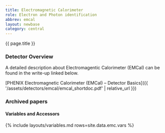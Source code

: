 ```yaml
---
title: Electromagnetic Calorimeter
role: Electron and Photon identification
abbrev: emcal
layout: newbase
category: central
---
```

{{ page.title }}

### Detector Overview
A detailed description about Electromagentic Calorimeter (EMCal) can be found in the write-up linked below.

[PHENIX Electromagnetic Calorimeter (EMCal) – Detector Basics]({{ '/assets/detectors/emcal/emcal_shortdoc.pdf' | relative_url }})

### Archived papers

#### Variables and Accessors
{% include layouts/variables.md rows=site.data.emc.vars %}